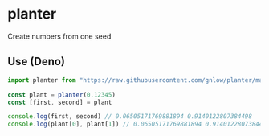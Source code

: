 # planter
Create numbers from one seed
## Use (Deno)
```ts
import planter from "https://raw.githubusercontent.com/gnlow/planter/master/mod.ts"

const plant = planter(0.12345)
const [first, second] = plant

console.log(first, second) // 0.06505171769881894 0.9140122807384498
console.log(plant[0], plant[1]) // 0.06505171769881894 0.9140122807384498
```
